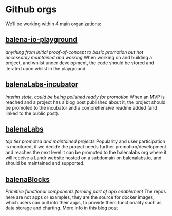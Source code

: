# Github orgs

We’ll be working within 4 main organizations:

## [balena-io-playground](https://github.com/balena-io-playground)

_anything from initial proof-of-concept to basic promotion but not necessarily maintained and working_
When working on and building a project, and whilst under development, the code should be stored and iterated upon whilst in the playground.

## [balenaLabs-incubator](https://github.com/balenalabs-incubator)

_interim state, could be being polished ready for promotion_
When an MVP is reached and a project has a blog post published about it, the project should be promoted to the incubator and a comprehensive readme added (and linked to the public post).

## [balenaLabs](https://github.com/balenalabs)

_top tier promoted and maintained projects_
Popularity and user participation is monitored, if we decide the project needs further promotion/development and reaches the next level it can be promoted to the balenalabs org where it will receive a Landr website hosted on a subdomain on balenalabs.io, and should be maintained and supported.

## [balenaBlocks](https://github.com/balenablocks)

_Primitive functional components forming part of app enablement_
The repos here are not apps or examples, they are the source for docker images, which users can pull into their apps, to provide them functionality such as data storage and charting. More info in this [blog post](https://www.balena.io/blog/introducing-balenablocks-jumpstart-your-iot-app-development/)




